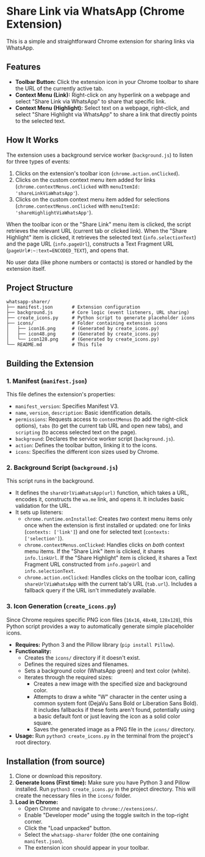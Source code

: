 # Share Link via WhatsApp (Chrome Extension)

This is a simple and straightforward Chrome extension for sharing links via WhatsApp.

## Features

*   **Toolbar Button:** Click the extension icon in your Chrome toolbar to share the URL of the currently active tab.
*   **Context Menu (Link):** Right-click on any hyperlink on a webpage and select "Share Link via WhatsApp" to share that specific link.
*   **Context Menu (Highlight):** Select text on a webpage, right-click, and select "Share Highlight via WhatsApp" to share a link that directly points to the selected text.

## How It Works

The extension uses a background service worker (`background.js`) to listen for three types of events:
1.  Clicks on the extension's toolbar icon (`chrome.action.onClicked`).
2.  Clicks on the custom context menu item added for links (`chrome.contextMenus.onClicked` with `menuItemId: 'shareLinkViaWhatsApp'`).
3.  Clicks on the custom context menu item added for selections (`chrome.contextMenus.onClicked` with `menuItemId: 'shareHighlightViaWhatsApp'`).

When the toolbar icon or the "Share Link" menu item is clicked, the script retrieves the relevant URL (current tab or clicked link). When the "Share Highlight" item is clicked, it retrieves the selected text (`info.selectionText`) and the page URL (`info.pageUrl`), constructs a Text Fragment URL (`pageUrl#:~:text=ENCODED_TEXT`), and opens that.

No user data (like phone numbers or contacts) is stored or handled by the extension itself.

## Project Structure

```
whatsapp-sharer/
├── manifest.json       # Extension configuration
├── background.js       # Core logic (event listeners, URL sharing)
├── create_icons.py     # Python script to generate placeholder icons
├── icons/              # Folder containing extension icons
│   ├── icon16.png      # (Generated by create_icons.py)
│   ├── icon48.png      # (Generated by create_icons.py)
│   └── icon128.png     # (Generated by create_icons.py)
└── README.md           # This file
```

## Building the Extension

### 1. Manifest (`manifest.json`)

This file defines the extension's properties:
*   `manifest_version`: Specifies Manifest V3.
*   `name`, `version`, `description`: Basic identification details.
*   `permissions`: Requests access to `contextMenus` (to add the right-click options), `tabs` (to get the current tab URL and open new tabs), and `scripting` (to access selected text on the page).
*   `background`: Declares the service worker script (`background.js`).
*   `action`: Defines the toolbar button, linking it to the icons.
*   `icons`: Specifies the different icon sizes used by Chrome.

### 2. Background Script (`background.js`)

This script runs in the background.
*   It defines the `shareUrlViaWhatsApp(url)` function, which takes a URL, encodes it, constructs the `wa.me` link, and opens it. It includes basic validation for the URL.
*   It sets up listeners:
    *   `chrome.runtime.onInstalled`: Creates *two* context menu items only once when the extension is first installed or updated: one for links (`contexts: ['link']`) and one for selected text (`contexts: ['selection']`).
    *   `chrome.contextMenus.onClicked`: Handles clicks on *both* context menu items. If the "Share Link" item is clicked, it shares `info.linkUrl`. If the "Share Highlight" item is clicked, it shares a Text Fragment URL constructed from `info.pageUrl` and `info.selectionText`.
    *   `chrome.action.onClicked`: Handles clicks on the toolbar icon, calling `shareUrlViaWhatsApp` with the current tab's URL (`tab.url`). Includes a fallback query if the URL isn't immediately available.

### 3. Icon Generation (`create_icons.py`)

Since Chrome requires specific PNG icon files (`16x16`, `48x48`, `128x128`), this Python script provides a way to automatically generate simple placeholder icons.
*   **Requires:** Python 3 and the Pillow library (`pip install Pillow`).
*   **Functionality:**
    *   Creates the `icons/` directory if it doesn't exist.
    *   Defines the required sizes and filenames.
    *   Sets a background color (WhatsApp green) and text color (white).
    *   Iterates through the required sizes:
        *   Creates a new image with the specified size and background color.
        *   Attempts to draw a white "W" character in the center using a common system font (DejaVu Sans Bold or Liberation Sans Bold). It includes fallbacks if these fonts aren't found, potentially using a basic default font or just leaving the icon as a solid color square.
        *   Saves the generated image as a PNG file in the `icons/` directory.
*   **Usage:** Run `python3 create_icons.py` in the terminal from the project's root directory.

## Installation (from source)

1.  Clone or download this repository.
2.  **Generate Icons (First time):** Make sure you have Python 3 and Pillow installed. Run `python3 create_icons.py` in the project directory. This will create the necessary files in the `icons/` folder.
3.  **Load in Chrome:**
    *   Open Chrome and navigate to `chrome://extensions/`.
    *   Enable "Developer mode" using the toggle switch in the top-right corner.
    *   Click the "Load unpacked" button.
    *   Select the `whatsapp-sharer` folder (the one containing `manifest.json`).
    *   The extension icon should appear in your toolbar.
